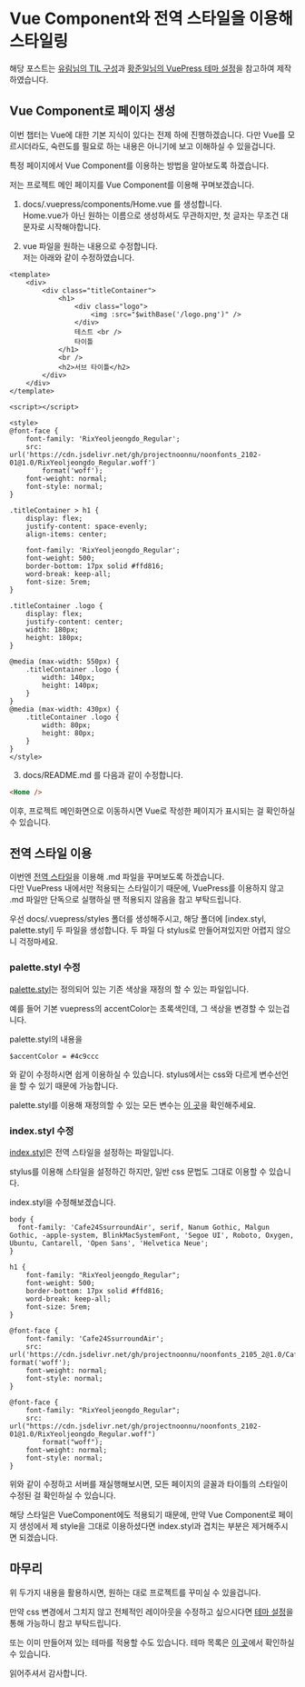 # Vue Component와 전역 스타일을 이용해 스타일링

해당 포스트는 [유림님의 TIL 구성](http://milooy.github.io/TIL/)과 [황준일님의 VuePress 테마 설정](https://junilhwang.github.io/TIL/Vuepress/Theme/#theme-eject)을 참고하여 제작하였습니다.

## Vue Component로 페이지 생성

이번 챕터는 Vue에 대한 기본 지식이 있다는 전제 하에 진행하겠습니다.
다만 Vue를 모르시더라도, 숙련도를 필요로 하는 내용은 아니기에 보고 이해하실 수 있을겁니다.

특정 페이지에서 Vue Component를 이용하는 방법을 알아보도록 하겠습니다.

저는 프로젝트 메인 페이지를 Vue Component를 이용해 꾸며보겠습니다.

1. docs/.vuepress/components/Home.vue 를 생성합니다.  
   Home.vue가 아닌 원하는 이름으로 생성하셔도 무관하지만, 첫 글자는 무조건 대문자로 시작해야합니다.

2. vue 파일을 원하는 내용으로 수정합니다.  
   저는 아래와 같이 수정하였습니다.

```vue
<template>
	<div>
		<div class="titleContainer">
			<h1>
				<div class="logo">
					<img :src="$withBase('/logo.png')" />
				</div>
				테스트 <br />
				타이틀
			</h1>
			<br />
			<h2>서브 타이틀</h2>
		</div>
	</div>
</template>

<script></script>

<style>
@font-face {
	font-family: 'RixYeoljeongdo_Regular';
	src: url('https://cdn.jsdelivr.net/gh/projectnoonnu/noonfonts_2102-01@1.0/RixYeoljeongdo_Regular.woff')
		format('woff');
	font-weight: normal;
	font-style: normal;
}

.titleContainer > h1 {
	display: flex;
	justify-content: space-evenly;
	align-items: center;

	font-family: 'RixYeoljeongdo_Regular';
	font-weight: 500;
	border-bottom: 17px solid #ffd816;
	word-break: keep-all;
	font-size: 5rem;
}

.titleContainer .logo {
	display: flex;
	justify-content: center;
	width: 180px;
	height: 180px;
}

@media (max-width: 550px) {
	.titleContainer .logo {
		width: 140px;
		height: 140px;
	}
}
@media (max-width: 430px) {
	.titleContainer .logo {
		width: 80px;
		height: 80px;
	}
}
</style>
```

3. docs/README.md 를 다음과 같이 수정합니다.

```md
<Home />
```

이후, 프로젝트 메인화면으로 이동하시면 Vue로 작성한 페이지가 표시되는 걸 확인하실 수 있습니다.

## 전역 스타일 이용

이번엔 [전역 스타일](https://vuepress.vuejs.org/config/#styling)을 이용해 .md 파일을 꾸며보도록 하겠습니다.  
다만 VuePress 내에서만 적용되는 스타일이기 때문에, VuePress를 이용하지 않고 .md 파일만 단독으로 실행하실 땐 적용되지 않음을 참고 부탁드립니다.

우선 docs/.vuepress/styles 폴더를 생성해주시고, 해당 폴더에 [index.styl, palette.styl] 두 파일을 생성합니다.
두 파일 다 stylus로 만들어져있지만 어렵지 않으니 걱정마세요.

### palette.styl 수정

[palette.styl](https://vuepress.vuejs.org/config/#palette-styl)는 정의되어 있는 기존 색상을 재정의 할 수 있는 파일입니다.

예를 들어 기본 vuepress의 accentColor는 초록색인데, 그 색상을 변경할 수 있는겁니다.

palette.styl의 내용을

```stylus
$accentColor = #4c9ccc
```

와 같이 수정하시면 쉽게 이용하실 수 있습니다.
stylus에서는 css와 다르게 변수선언을 할 수 있기 때문에 가능합니다.

palette.styl를 이용해 재정의할 수 있는 모든 변수는 [이 곳](https://github.com/vuejs/vuepress/blob/master/packages/@vuepress/core/lib/client/style/config.styl)을 확인해주세요.

### index.styl 수정

[index.styl](https://vuepress.vuejs.org/config/#index-styl)은 전역 스타일을 설정하는 파일입니다.

stylus를 이용해 스타일을 설정하긴 하지만, 일반 css 문법도 그대로 이용할 수 있습니다.

index.styl을 수정해보겠습니다.

```stylus
body {
  font-family: 'Cafe24SsurroundAir', serif, Nanum Gothic, Malgun Gothic, -apple-system, BlinkMacSystemFont, 'Segoe UI', Roboto, Oxygen, Ubuntu, Cantarell, 'Open Sans', 'Helvetica Neue';
}

h1 {
	font-family: "RixYeoljeongdo_Regular";
	font-weight: 500;
	border-bottom: 17px solid #ffd816;
	word-break: keep-all;
	font-size: 5rem;
}

@font-face {
    font-family: 'Cafe24SsurroundAir';
    src: url('https://cdn.jsdelivr.net/gh/projectnoonnu/noonfonts_2105_2@1.0/Cafe24SsurroundAir.woff') format('woff');
    font-weight: normal;
    font-style: normal;
}

@font-face {
	font-family: "RixYeoljeongdo_Regular";
	src: url("https://cdn.jsdelivr.net/gh/projectnoonnu/noonfonts_2102-01@1.0/RixYeoljeongdo_Regular.woff")
		format("woff");
	font-weight: normal;
	font-style: normal;
}
```

위와 같이 수정하고 서버를 재실행해보시면, 모든 페이지의 글꼴과 타이틀의 스타일이 수정된 걸 확인하실 수 있습니다.

해당 스타일은 VueComponent에도 적용되기 때문에, 만약 Vue Component로 페이지 생성에서 제 style을 그대로 이용하셨다면 index.styl과 겹치는 부분은 제거해주시면 되겠습니다.

## 마무리

위 두가지 내용을 활용하시면, 원하는 대로 프로젝트를 꾸미실 수 있을겁니다.

만약 css 변경에서 그치지 않고 전체적인 레이아웃을 수정하고 싶으시다면 [테마 설정](https://vuepress.vuejs.org/theme/)을 통해 가능하니 참고 부탁드립니다.   

또는 이미 만들어져 있는 테마를 적용할 수도 있습니다. 테마 목록은 [이 곳](https://github.com/vuepress/awesome-vuepress#themes)에서 확인하실 수 있습니다.

읽어주셔서 감사합니다.
